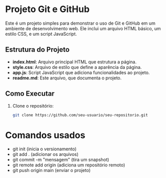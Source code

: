 # Projeto Git e GitHub

Este é um projeto simples para demonstrar o uso de Git e GitHub em um ambiente de desenvolvimento web. Ele inclui um arquivo HTML básico, um estilo CSS, e um script JavaScript.

## Estrutura do Projeto

- **index.html**: Arquivo principal HTML que estrutura a página.
- **style.css**: Arquivo de estilo que define a aparência da página.
- **app.js**: Script JavaScript que adiciona funcionalidades ao projeto.
- **readme.md**: Este arquivo, que documenta o projeto.

## Como Executar

1. Clone o repositório:
   ```bash
   git clone https://github.com/seu-usuario/seu-repositorio.git

# Comandos usados

- git init (inicia o versionamento)
- git add . (adicionar os arquivos)
- git commit -m "mensagem" (tira um snapshot)
- git remote add origin (adiciona um repositório remoto)
- git push origin main (enviar o projeto)
